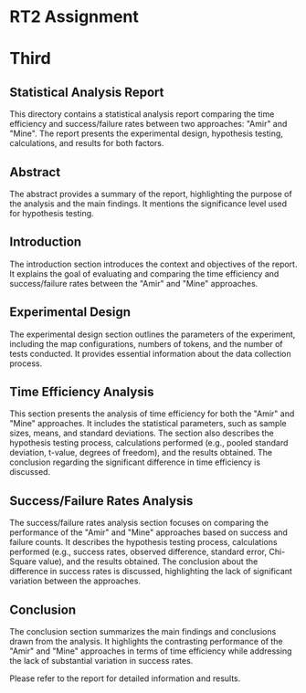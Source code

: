 # RT2 Assignment
# Third
## Statistical Analysis Report

This directory contains a statistical analysis report comparing the time efficiency and success/failure rates between two approaches: "Amir" and "Mine". The report presents the experimental design, hypothesis testing, calculations, and results for both factors.

## Abstract

The abstract provides a summary of the report, highlighting the purpose of the analysis and the main findings. It mentions the significance level used for hypothesis testing.

## Introduction

The introduction section introduces the context and objectives of the report. It explains the goal of evaluating and comparing the time efficiency and success/failure rates between the "Amir" and "Mine" approaches.

## Experimental Design

The experimental design section outlines the parameters of the experiment, including the map configurations, numbers of tokens, and the number of tests conducted. It provides essential information about the data collection process.

## Time Efficiency Analysis

This section presents the analysis of time efficiency for both the "Amir" and "Mine" approaches. It includes the statistical parameters, such as sample sizes, means, and standard deviations. The section also describes the hypothesis testing process, calculations performed (e.g., pooled standard deviation, t-value, degrees of freedom), and the results obtained. The conclusion regarding the significant difference in time efficiency is discussed.

## Success/Failure Rates Analysis

The success/failure rates analysis section focuses on comparing the performance of the "Amir" and "Mine" approaches based on success and failure counts. It describes the hypothesis testing process, calculations performed (e.g., success rates, observed difference, standard error, Chi-Square value), and the results obtained. The conclusion about the difference in success rates is discussed, highlighting the lack of significant variation between the approaches.

## Conclusion

The conclusion section summarizes the main findings and conclusions drawn from the analysis. It highlights the contrasting performance of the "Amir" and "Mine" approaches in terms of time efficiency while addressing the lack of substantial variation in success rates.

Please refer to the report for detailed information and results.


